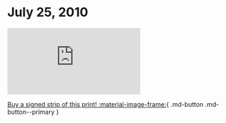 # July 25, 2010

![](https://www.achewood.com/comic.php?date=07252010)

[Buy a signed strip of this print! :material-image-frame:](https://achewood-holiday-pop-up.myshopify.com/products/strip#07282010){ .md-button .md-button--primary }
